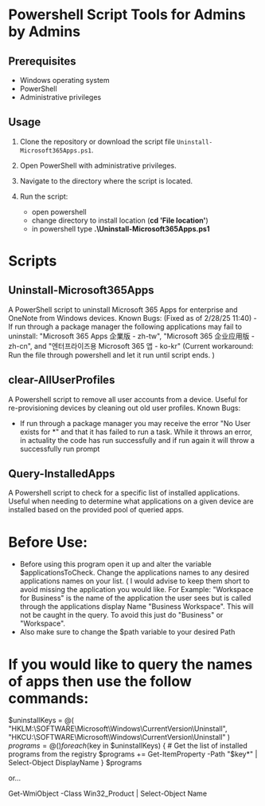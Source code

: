 # Powershell Script Tools for Admins by Admins

## Prerequisites

- Windows operating system
- PowerShell
- Administrative privileges

## Usage

1. Clone the repository or download the script file `Uninstall-Microsoft365Apps.ps1`.
2. Open PowerShell with administrative privileges.
3. Navigate to the directory where the script is located.
4. Run the script:

   - open powershell
   - change directory to install location (**cd 'File location'**)
   - in powershell type **.\Uninstall-Microsoft365Apps.ps1**

# Scripts

## Uninstall-Microsoft365Apps
A PowerShell script to uninstall Microsoft 365 Apps for enterprise and OneNote from Windows devices.
Known Bugs:
(Fixed as of 2/28/25 11:40) - If run through a package manager the following applications may fail to uninstall: "Microsoft 365 Apps 企業版 - zh-tw", "Microsoft 365 企业应用版 - zh-cn", and "엔터프라이즈용 Microsoft 365 앱 - ko-kr"
   (Current workaround: Run the file through powershell and let it run until script ends. )


## clear-AllUserProfiles
A Powershell script to remove all user accounts from a device. Useful for re-provisioning devices by cleaning out old user profiles.
Known Bugs:
- If run through a package manager you may receive the error "No User exists for *" and that it has failed to run a task. While it throws an error, in actuality the code has run successfully and if run again it will throw a successfully run prompt

## Query-InstalledApps
A Powershell script to check for a specific list of installed applications. Useful when needing to determine what applications on a given device are installed based on the provided pool of queried apps.

# Before Use:
- Before using this program open it up and alter the variable $applicationsToCheck. Change the applications names to any desired applications names on your list. ( I would advise to keep them short to avoid missing the application you would like. For Example: "Workspace for Business" is the name of the application the user sees but is called through the applications display Name "Business Workspace". This will not be caught in the query. To avoid this just do "Business" or "Workspace". 
- Also make sure to change the $path variable to your desired Path

# If you would like to query the names of apps then use the follow commands:

$uninstallKeys = @(
    "HKLM:\SOFTWARE\Microsoft\Windows\CurrentVersion\Uninstall",
    "HKCU:\SOFTWARE\Microsoft\Windows\CurrentVersion\Uninstall"
)
$programs = @()
foreach ($key in $uninstallKeys) {
    # Get the list of installed programs from the registry
    $programs += Get-ItemProperty -Path "$key\*" | Select-Object DisplayName
}
$programs

or...

Get-WmiObject -Class Win32_Product | Select-Object Name


